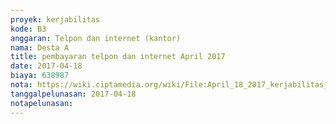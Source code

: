 ```yaml
---
proyek: kerjabilitas
kode: B3
anggaran: Telpon dan internet (kantor)
nama: Desta A
title: pembayaran telpon dan internet April 2017
date: 2017-04-18
biaya: 638987
nota: https://wiki.ciptamedia.org/wiki/File:April_18_2017_kerjabilitas_B3_tagihan_telpon%26internet_ludmilla732.jpg
tanggalpelunasan: 2017-04-18
notapelunasan:
---
```


